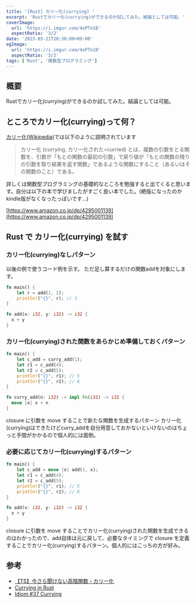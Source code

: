 ```yaml
---
title: '[Rust] カリー化(currying) '
excerpt: 'Rustでカリー化(currying)ができるのか試してみた。結論としては可能。'
coverImage: 
  url: 'https://i.imgur.com/4xPTo1B'
  aspectRatio: '3/2'
date: '2023-03-21T20:30:00+09:00'
ogImage:
  url: 'https://i.imgur.com/4xPTo1B'
  aspectRatio: '3/2'
tags: ['Rust', '関数型プログラミング']
---
```

  
## 概要

Rustでカリー化(currying)ができるのか試してみた。結論としては可能。

## ところでカリー化(currying)って何？

[カリー化(Wikipedia)](https://ja.wikipedia.org/wiki/%E3%82%AB%E3%83%AA%E3%83%BC%E5%8C%96)では以下のように説明されています

>カリー化 (currying, カリー化された=curried) とは、複数の引数をとる関数を、引数が「もとの関数の最初の引数」で戻り値が「もとの関数の残りの引数を取り結果を返す関数」であるような関数にすること（あるいはその関数のこと）である。

詳しくは関数型プログラミングの基礎的なところを勉強すると出てくると思います。自分は以下の本で学びましたがすごく良い本でした。(絶版になったのかkindle版がなくなったっぽいです...)

[https://www.amazon.co.jp/dp/4295001139](https://www.amazon.co.jp/dp/4295001139)

## Rust で カリー化(currying) を試す

### カリー化(currying)なしパターン

以後の例で使うコード例を示す。
ただ足し算するだけの関数addを対象にします。

```rust
fn main() {
    let r = add(1, 2);
    println!("{}", r); // 3
}

fn add(x: i32, y: i32) -> i32 {
  x + y
}
```

### カリー化(currying)された関数をあらかじめ準備しておくパターン

```rust
fn main() {
    let c_add = curry_add(1);
    let r1 = c_add(4); 
    let r2 = c_add(5);
    println!("{}", r1); // 5
    println!("{}", r2); // 6
}

fn curry_add(n: i32) -> impl Fn(i32) -> i32 {
  move |x| x + n
}
```

closure に引数を move することで新たな関数を生成するパターン
カリー化(currying)はできたけどcurry_addを自分用意しておかないといけないのはちょっと手間がかかるので個人的には面倒。

### 必要に応じてカリー化(currying)するパターン

```rust
fn main() {
    let c_add = move |x| add(1, x);
    let r1 = c_add(4); 
    let r2 = c_add(5);
    println!("{}", r1); // 5
    println!("{}", r2); // 6
}

fn add(x: i32, y: i32) -> i32 {
  x + y
}
```

closure に引数を move することでカリー化(currying)された関数を生成できるのはわかったので、add自体は元に戻して、必要なタイミングで closure を定義することでカリー化(currying)するパターン。個人的にはこっちの方が好み。

## 参考

- [【TS】今さら聞けない高階関数・カリー化](https://zenn.dev/nekoniki/articles/5b7980fac91048775931)
- [Currying in Rust](https://hashnode.com/post/currying-in-rust-cjpfb0i2z00cm56s2aideuo4z)
- [Idiom #37 Currying](https://programming-idioms.org/idiom/37/currying/2218/rust)